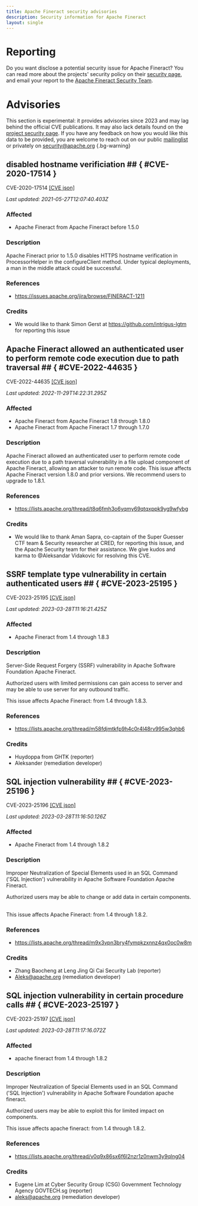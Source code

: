 ```yaml
---
title: Apache Fineract security advisories
description: Security information for Apache Fineract
layout: single
---
```


# Reporting

Do you want disclose a potential security issue for Apache Fineract? You can read more about the projects' security policy on their [security page](https://cwiki.apache.org/confluence/display/FINERACT/Apache+Fineract+Security+Report), and email your report to the [Apache Fineract Security Team](mailto:security@fineract.apache.org).

# Advisories

This section is experimental: it provides advisories since 2023 and may lag behind the official CVE publications. It may also lack details found on the [project security page](https://cwiki.apache.org/confluence/display/FINERACT/Apache+Fineract+Security+Report). If you have any feedback on how you would like this data to be provided, you are welcome to reach out on our public [mailinglist](/mailinglist) or privately on [security@apache.org](mailto:security@apache.org)
{.bg-warning}

## disabled hostname verificiation ## { #CVE-2020-17514 }

CVE-2020-17514 [\[CVE json\]](./CVE-2020-17514.cve.json)

_Last updated: 2021-05-27T12:07:40.403Z_

### Affected

* Apache Fineract from Apache Fineract before 1.5.0


### Description

Apache Fineract prior to 1.5.0 disables HTTPS hostname verification in ProcessorHelper in the configureClient method. Under typical deployments, a man in the middle attack could be successful.

### References
* https://issues.apache.org/jira/browse/FINERACT-1211


### Credits
* We would like to thank Simon Gerst at https://github.com/intrigus-lgtm  for reporting this issue


## Apache Fineract allowed an authenticated user to perform remote code execution due to path traversal ## { #CVE-2022-44635 }

CVE-2022-44635 [\[CVE json\]](./CVE-2022-44635.cve.json)

_Last updated: 2022-11-29T14:22:31.295Z_

### Affected

* Apache Fineract from Apache Fineract 1.8 through 1.8.0
* Apache Fineract from Apache Fineract 1.7 through 1.7.0


### Description

Apache Fineract allowed an authenticated user to perform remote code execution due to a path traversal vulnerability in a file upload component of Apache Fineract, allowing an attacker to run remote code.  This issue affects Apache Fineract version 1.8.0 and prior versions. We recommend users to upgrade to 1.8.1.

### References
* https://lists.apache.org/thread/t8q6fmh3o6yqmy69qtqxppk9yg9wfybg


### Credits
* We would like to thank  Aman Sapra, co-captain of the Super Guesser CTF team & Security researcher at CRED, for reporting this issue, and the Apache Security team for their assistance.  We give kudos and karma to @Aleksandar Vidakovic for resolving this CVE. 


## SSRF template type vulnerability in certain authenticated users ## { #CVE-2023-25195 }

CVE-2023-25195 [\[CVE json\]](./CVE-2023-25195.cve.json)

_Last updated: 2023-03-28T11:16:21.425Z_

### Affected

* Apache Fineract from 1.4 through 1.8.3


### Description

Server-Side Request Forgery (SSRF) vulnerability in Apache Software Foundation Apache Fineract.<br><p>Authorized users with limited permissions can gain access to server and may be able to use server for any outbound traffic.&nbsp;</p><p>This issue affects Apache Fineract: from 1.4 through 1.8.3.</p>

### References
* https://lists.apache.org/thread/m58fdjmtkfp9h4c0r4l48rv995w3qhb6


### Credits
* Huydoppa from GHTK  (reporter)
* Aleksander (remediation developer)


## SQL injection vulnerability  ## { #CVE-2023-25196 }

CVE-2023-25196 [\[CVE json\]](./CVE-2023-25196.cve.json)

_Last updated: 2023-03-28T11:16:50.126Z_

### Affected

* Apache Fineract from 1.4 through 1.8.2


### Description

Improper Neutralization of Special Elements used in an SQL Command ('SQL Injection') vulnerability in Apache Software Foundation Apache Fineract.<br><p>Authorized users may be able to change or add data in certain components. &nbsp;</p><p>This issue affects Apache Fineract: from 1.4 through 1.8.2.</p>

### References
* https://lists.apache.org/thread/m9x3vpn3bry4fympkzxnnz4qx0oc0w8m


### Credits
*  Zhang Baocheng at Leng Jing Qi Cai Security Lab (reporter)
* Aleks@apache.org (remediation developer)


## SQL injection vulnerability in certain procedure calls  ## { #CVE-2023-25197 }

CVE-2023-25197 [\[CVE json\]](./CVE-2023-25197.cve.json)

_Last updated: 2023-03-28T11:17:16.072Z_

### Affected

* apache fineract from 1.4 through 1.8.2


### Description

Improper Neutralization of Special Elements used in an SQL Command ('SQL Injection') vulnerability in Apache Software Foundation apache fineract.<br><p>Authorized users may be able to exploit this for limited impact on components. &nbsp;</p><p>This issue affects apache fineract: from 1.4 through 1.8.2.</p>

### References
* https://lists.apache.org/thread/v0q9x86sx6f6l2nzr1z0nwm3y9qlng04


### Credits
* Eugene Lim at Cyber Security Group (CSG) Government Technology Agency GOVTECH.sg (reporter)
* aleks@apache.org (remediation developer)
